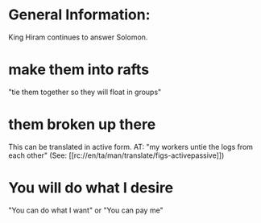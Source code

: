 # General Information:

King Hiram continues to answer Solomon.

# make them into rafts

"tie them together so they will float in groups"

# them broken up there

This can be translated in active form. AT: "my workers untie the logs from each other" (See: [[rc://en/ta/man/translate/figs-activepassive]])

# You will do what I desire

"You can do what I want" or "You can pay me"